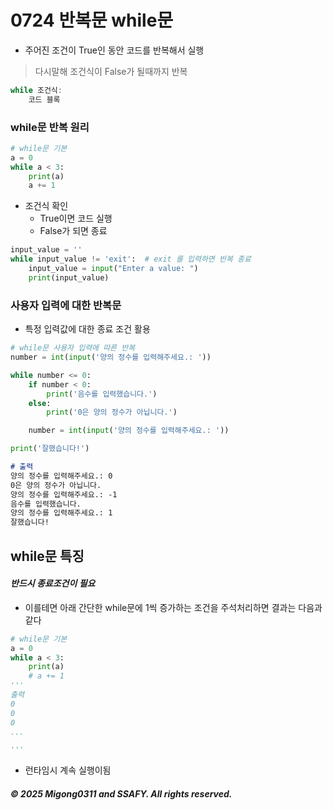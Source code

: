 # 0724 반복문 while문

- 주어진 조건이 True인 동안 코드를 반복해서 실행
> 다시말해 조건식이 False가 될때까지 반복

```java
while 조건식:
    코드 블록
```

### while문 반복 원리

```py
# while문 기본
a = 0
while a < 3:
    print(a)
    a += 1
```
- 조건식 확인
    - True이면 코드 실행
    - False가 되면 종료

```py
input_value = ''
while input_value != 'exit':  # exit 를 입력하면 반복 종료
    input_value = input("Enter a value: ")
    print(input_value)

```

### 사용자 입력에 대한 반복문
- 특정 입력값에 대한 종료 조건 활용

```py
# while문 사용자 입력에 따른 반복
number = int(input('양의 정수를 입력해주세요.: '))

while number <= 0:
    if number < 0:
        print('음수를 입력했습니다.')
    else:
        print('0은 양의 정수가 아닙니다.')

    number = int(input('양의 정수를 입력해주세요.: '))

print('잘했습니다!')

```

```markdown
# 출력
양의 정수를 입력해주세요.: 0
0은 양의 정수가 아닙니다.
양의 정수를 입력해주세요.: -1
음수를 입력했습니다.
양의 정수를 입력해주세요.: 1
잘했습니다!

```

## while문 특징

#### *반드시 **종료조건**이 필요*

- 이를테면 아래 간단한 while문에 1씩 증가하는 조건을 주석처리하면 결과는 다음과 같다

```py
# while문 기본
a = 0
while a < 3:
    print(a)
    # a += 1
'''
출력
0
0
0
...

'''
```
- 런타임시 계속 실행이됨


##### © 2025 Migong0311 and SSAFY. All rights reserved.
